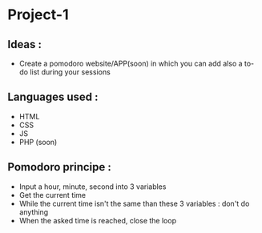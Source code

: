 # Project-1

## Ideas :
- Create a pomodoro website/APP(soon) in which you can add also a to-do list during your sessions

## Languages used :
- HTML
- CSS
- JS
- PHP (soon)

## Pomodoro principe :
- Input a hour, minute, second into 3 variables
- Get the current time
- While the current time isn't the same than these 3 variables : don't do anything
- When the asked time is reached, close the loop
